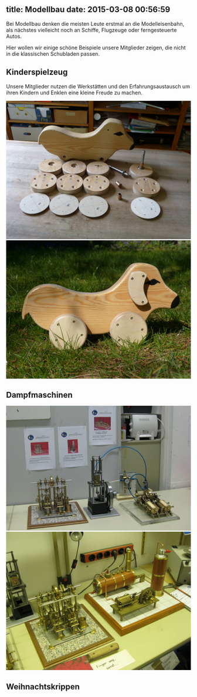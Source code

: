 title: Modellbau
date: 2015-03-08 00:56:59
---
Bei Modellbau denken die meisten Leute erstmal an die Modelleisenbahn, als n&auml;chstes vielleicht noch an Schiffe, Flugzeuge oder ferngesteuerte Autos.

Hier wollen wir einige sch&ouml;ne Beispiele unsere Mitglieder zeigen, die nicht in die klassischen Schubladen passen.

## Kinderspielzeug

Unsere Mitglieder nutzen die Werkst&auml;tten und den Erfahrungsaustausch um ihren Kindern und Enklen eine kleine Freude zu machen.

<img src="Fahrwerk_Teile_L1050139.jpg" />
<img src="Fertiger_Hund_L1040546.jpg" />


## Dampfmaschinen

<img src="IMG_0938aus.JPG" />
<img src="IMG_1967b.JPG" />

## Weihnachtskrippen


